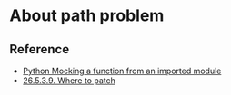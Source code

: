 # About path problem


## Reference

* [Python Mocking a function from an imported module](https://stackoverflow.com/questions/16134281/python-mocking-a-function-from-an-imported-module)
* [26.5.3.9. Where to patch](https://docs.python.org/3/library/unittest.mock.html#where-to-patch)